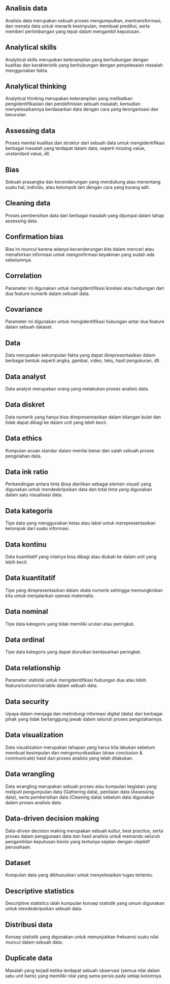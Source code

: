 ## Analisis data
Analisis data merupakan sebuah proses mengumpulkan, mentransformasi, dan menata data untuk menarik kesimpulan, membuat prediksi, serta memberi pertimbangan yang tepat dalam mengambil keputusan.
## Analytical skills
Analytical skills merupakan keterampilan yang berhubungan dengan kualitas dan karakteristik yang berhubungan dengan penyelesaian masalah menggunakan fakta.
## Analytical thinking
Analytical thinking merupakan keterampilan yang melibatkan pengidentifikasian dan pendefinisian sebuah masalah, kemudian menyelesaikannya berdasarkan data dengan cara yang terorganisasi dan berurutan
## Assessing data
Proses menilai kualitas dan struktur dari sebuah data untuk mengidentifikasi berbagai masalah yang terdapat dalam data, seperti missing value, unstandard value, dll.
## Bias
Sebuah prasangka dan kecenderungan yang mendukung atau menentang suatu hal, individu, atau kelompok lain dengan cara yang kurang adil.
## Cleaning data
Proses pembersihan data dari berbagai masalah yang dijumpai dalam tahap assessing data.
## Confirmation bias
Bias ini muncul karena adanya kecenderungan kita dalam mencari atau menafsirkan informasi untuk mengonfirmasi keyakinan yang sudah ada sebelumnya.
## Correlation
Parameter ini digunakan untuk mengidentifikasi korelasi atau hubungan dari dua feature numerik dalam sebuah data.
## Covariance
Parameter ini digunakan untuk mengidentifikasi hubungan antar dua feature dalam sebuah dataset.
## Data
Data merupakan sekumpulan fakta yang dapat direpresentasikan dalam berbagai bentuk seperti angka, gambar, video, teks, hasil pengukuran, dll.
## Data analyst
Data analyst merupakan orang yang melakukan proses analisis data.
## Data diskret
Data numerik yang hanya bisa direpresentasikan dalam bilangan bulat dan tidak dapat dibagi ke dalam unit yang lebih kecil.
## Data ethics
Kumpulan acuan standar dalam menilai benar dan salah sebuah proses pengolahan data.
## Data ink ratio
Perbandingan antara tinta (bisa diartikan sebagai elemen visual) yang digunakan untuk mendeskripsikan data dan total tinta yang digunakan dalam satu visualisasi data.
## Data kategoris 
Tipe data yang menggunakan kelas atau label untuk merepresentasikan kelompok dari suatu informasi.
## Data kontinu
Data kuantitatif yang nilainya bisa dibagi atau diubah ke dalam unit yang lebih kecil.
## Data kuantitatif
Tipe yang direpresentasikan dalam skala numerik sehingga memungkinkan kita untuk menjalankan operasi matematis.
## Data nominal
Tipe data kategoris yang tidak memiliki urutan atau peringkat.
## Data ordinal
Tipe data kategoris yang dapat diurutkan berdasarkan peringkat.
## Data relationship
Parameter statistik untuk mengidentifikasi hubungan dua atau lebih feature/column/variable dalam sebuah data.
## Data security
Upaya dalam menjaga dan melindungi informasi digital (data) dari berbagai pihak yang tidak bertanggung jawab dalam seluruh proses pengolahannya.
## Data visualization
Data visualization merupakan tahapan yang harus kita lakukan sebelum membuat kesimpulan dan mengomunikasikan (draw conclusion & communicate) hasil dari proses analisis yang telah dilakukan.
## Data wrangling
Data wrangling merupakan sebuah proses atau kumpulan kegiatan yang meliputi pengumpulan data (Gathering data), penilaian data (Assessing data), serta pembersihan data (Cleaning data) sebelum data digunakan dalam proses analisis data.
## Data-driven decision making
Data-driven decision making merupakan sebuah kultur, best practice, serta proses dalam penggunaan data dan hasil analisis untuk memandu seluruh pengambilan keputusan bisnis yang tentunya sejalan dengan objektif perusahaan.
## Dataset
Kumpulan data yang dikhususkan untuk menyelesaikan tugas tertentu.
## Descriptive statistics
Descriptive statistics ialah kumpulan konsep statistik yang umum digunakan untuk mendeskripsikan sebuah data.
## Distribusi data
Konsep statistik yang digunakan untuk menunjukkan frekuensi suatu nilai muncul dalam sebuah data.
## Duplicate data
Masalah yang terjadi ketika terdapat sebuah observasi (semua nilai dalam satu unit baris) yang memiliki nilai yang sama persis pada setiap kolomnya.
